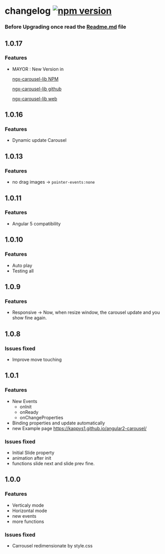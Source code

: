 # changelog [![npm version](https://badge.fury.io/js/angular2-carousel.svg)](https://badge.fury.io/js/angular2-carousel)

### Before Upgrading once read the [Readme.md](https://github.com/kappys1/angular2-carousel/blob/master/README.md) file

## 1.0.17

### Features
* MAYOR : New Version in 

    [ngx-carousel-lib NPM](https://www.npmjs.com/package/ngx-carousel-lib)
    
    [ngx-carousel-lib github](https://github.com/kappys1/ngx-carousel)

    [ngx-carousel-lib web](https://kappys1.github.io/ngx-carousel)



    



## 1.0.16

### Features
* Dynamic update Carousel

## 1.0.13

### Features
* no drag images -> `pointer-events:none` 

## 1.0.11

### Features
* Angular 5 compatibility

## 1.0.10

### Features
* Auto play
* Testing all


## 1.0.9

### Features
* Responsive -> Now, when resize window, the carousel update and you show fine again.


## 1.0.8

### Issues fixed
* Improve move touching

## 1.0.1

### Features
* New Events
    * onInit
    * onReady
    * onChangeProperties  
* Binding properties and update automatically
* new Example page https://kappys1.github.io/angular2-carousel/

### Issues fixed
* Initial Slide property
* animation after init
* functions slide next and slide prev fine.
 

## 1.0.0

### Features
* Verticaly mode
* Horizontal mode
* new events
* more functions

### Issues fixed
* Carrousel redimensionate by style.css

